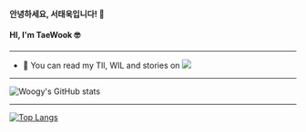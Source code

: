 #### 안녕하세요, 서태욱입니다! 👋
#### HI, I'm TaeWook 🤓
***
- 🌱 You can read my TIl, WIL and stories on <a href="https://velog.io/@apolontes" target="_blank"><img src="https://camo.githubusercontent.com/7b23e15954e11bb3021bcce04bf25a7e4245d0338432f2e562a8b3e64c557fec/68747470733a2f2f696d672e736869656c64732e696f2f62616467652f56656c6f672d3230633939373f7374796c653d706c6173746963266c6f676f3d56696d656f266c6f676f436f6c6f723d7768697465" data-canonical-src="https://img.shields.io/badge/Velog-20c997?style=plastic&amp;logo=Vimeo&amp;logoColor=white" style="max-width: 100%;"/></a>

***
![Woogy's GitHub stats](https://github-readme-stats.vercel.app/api?username=woogys&show_icons=true&theme=radical)
***
[![Top Langs](https://github-readme-stats.vercel.app/api/top-langs/?username=woogys&langs_count=10&layout=compact&theme=dark)](https://github.com/woogys/woogys)
